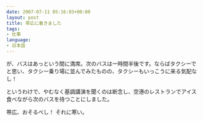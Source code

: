 ```yaml
---
date: 2007-07-11 05:16:03+00:00
layout: post
title: 帯広に着きました
tags:
- 仕事
language:
- 日本語
---
```


が、バスはあっという間に満席。次のバスは一時間半後です。ならばタクシーでと思い、タクシー乗り場に並んでみたものの、タクシーもいっこうに来る気配なし！

というわけで、やむなく基調講演を聞くのは断念し、空港のレストランでアイス食べながら次のバスを待つことにしました。

帯広、おそるべし！ それに寒い。
